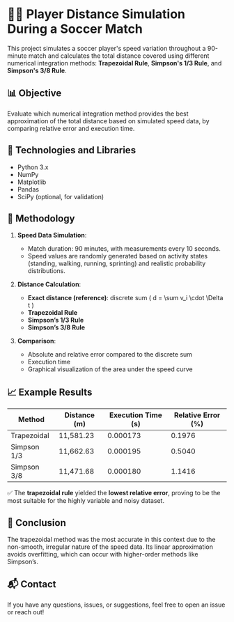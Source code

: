 # 🏃‍♂️ Player Distance Simulation During a Soccer Match

This project simulates a soccer player's speed variation throughout a 90-minute match and calculates the total distance covered using different numerical integration methods: **Trapezoidal Rule**, **Simpson's 1/3 Rule**, and **Simpson's 3/8 Rule**.

## 📊 Objective

Evaluate which numerical integration method provides the best approximation of the total distance based on simulated speed data, by comparing relative error and execution time.

## 🧪 Technologies and Libraries

- Python 3.x
- NumPy
- Matplotlib
- Pandas
- SciPy (optional, for validation)

## 🧠 Methodology

1. **Speed Data Simulation**:
   - Match duration: 90 minutes, with measurements every 10 seconds.
   - Speed values are randomly generated based on activity states (standing, walking, running, sprinting) and realistic probability distributions.

2. **Distance Calculation**:
   - **Exact distance (reference)**: discrete sum \( d = \sum v_i \cdot \Delta t \)
   - **Trapezoidal Rule**
   - **Simpson’s 1/3 Rule**
   - **Simpson’s 3/8 Rule**

3. **Comparison**:
   - Absolute and relative error compared to the discrete sum
   - Execution time
   - Graphical visualization of the area under the speed curve

## 📈 Example Results

| Method         | Distance (m) | Execution Time (s)  | Relative Error (%)  |
|----------------|--------------|---------------------|---------------------|
| Trapezoidal    | 11,581.23    | 0.000173            | 0.1976              |
| Simpson 1/3    | 11,662.63    | 0.000195            | 0.5040              |
| Simpson 3/8    | 11,471.68    | 0.000180            | 1.1416              |

✅ The **trapezoidal rule** yielded the **lowest relative error**, proving to be the most suitable for the highly variable and noisy dataset.

## 📌 Conclusion

The trapezoidal method was the most accurate in this context due to the non-smooth, irregular nature of the speed data. Its linear approximation avoids overfitting, which can occur with higher-order methods like Simpson’s.

## 📬 Contact

If you have any questions, issues, or suggestions, feel free to open an issue or reach out!